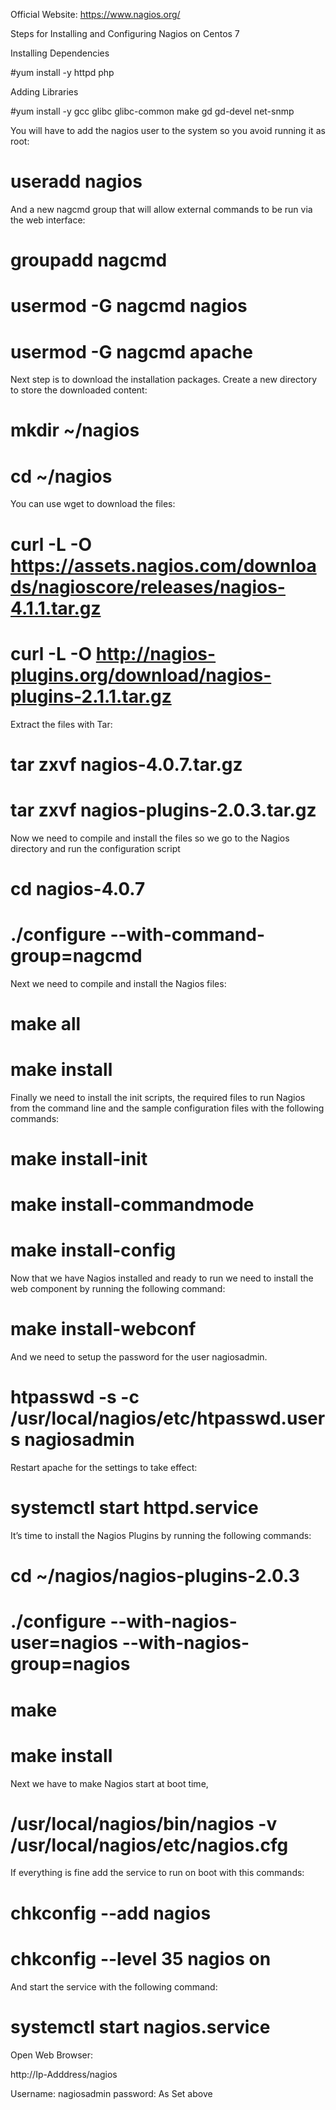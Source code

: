 Official Website: https://www.nagios.org/

Steps for Installing and Configuring Nagios on Centos 7

Installing Dependencies

#yum install -y httpd php

Adding Libraries

#yum install -y gcc glibc glibc-common make gd gd-devel net-snmp

You will have to add the nagios user to the 
system so you avoid running it as root:

# useradd nagios

And a new nagcmd group that will allow external 
commands to be run via the web interface:

# groupadd nagcmd
# usermod -G nagcmd nagios
# usermod -G nagcmd apache

Next step is to download the installation packages. 
Create a new directory to store the downloaded 
content:

# mkdir ~/nagios
# cd ~/nagios

You can use wget to download the files:

# curl -L -O https://assets.nagios.com/downloads/nagioscore/releases/nagios-4.1.1.tar.gz
# curl -L -O http://nagios-plugins.org/download/nagios-plugins-2.1.1.tar.gz

Extract the files with Tar:

# tar zxvf nagios-4.0.7.tar.gz
# tar zxvf nagios-plugins-2.0.3.tar.gz

Now we need to compile and install the files so 
we go to the Nagios directory and 
run the configuration script

# cd nagios-4.0.7
# ./configure --with-command-group=nagcmd

Next we need to compile and install the Nagios files:

# make all
# make install

Finally we need to install the init scripts, 
the required files to run Nagios from the command 
line and the sample configuration files 
with the following commands:

# make install-init
# make install-commandmode
# make install-config

Now that we have Nagios installed and ready to 
run we need to install the web component 
by running the following command:

# make install-webconf

And we need to setup the password for the 
user nagiosadmin. 

# htpasswd -s -c /usr/local/nagios/etc/htpasswd.users nagiosadmin

Restart apache for the settings to take effect:

# systemctl start httpd.service

It’s time to install the Nagios Plugins by 
running the following commands:

# cd ~/nagios/nagios-plugins-2.0.3
# ./configure --with-nagios-user=nagios --with-nagios-group=nagios
# make
# make install

Next we have to make Nagios start at boot time, 

# /usr/local/nagios/bin/nagios -v /usr/local/nagios/etc/nagios.cfg

If everything is fine add the service to run on boot with this commands:

# chkconfig --add nagios
# chkconfig --level 35 nagios on

And start the service with the following command:

# systemctl start nagios.service

Open Web Browser:

http://Ip-Adddress/nagios

Username: nagiosadmin
password: As Set above
